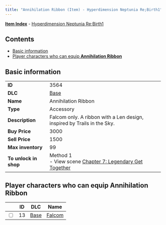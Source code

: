 ```yaml
---
title: "Annihilation Ribbon (Item) - Hyperdimension Neptunia Re;Birth1"
---
```


[**Item Index**](/neptunia/rb1/item/index.html) - [Hyperdimension Neptunia Re;Birth1](/neptunia/rb1)

## Contents

- [Basic information](#basic-information)
- [Player characters who can equip **Annihilation Ribbon**](#player-characters-who-can-equip-annihilation-ribbon)

## Basic information

|   |   |
| -- | -- |
| **ID** | 3564 |
| **DLC** | [Base](/neptunia/rb1/dlc/1-base.html) |
| **Name** | Annihilation Ribbon |
| **Type** | Accessory |
| **Description** | Falcom only. A ribbon with a Len design, inspired by Trails in the Sky. |
| **Buy Price** | 3000 |
| **Sell Price** | 1500 |
| **Max inventory** | 99 |
| **To unlock in shop** | Method 1<br />- View scene [Chapter 7: Legendary Get Together](/neptunia/rb1/scene/1-726-chapter-7-legendary-get-together.html) |


## Player characters who can equip **Annihilation Ribbon**

|    | ID | DLC | Name |
| -- | -- | --- | ---- |
| <input type="checkbox" id="rb1-player-1-13" class="trackbox" /> | 13 | [Base](/neptunia/rb1/dlc/1-base.html) | [Falcom](/neptunia/rb1/player/1-13-falcom.html) |
